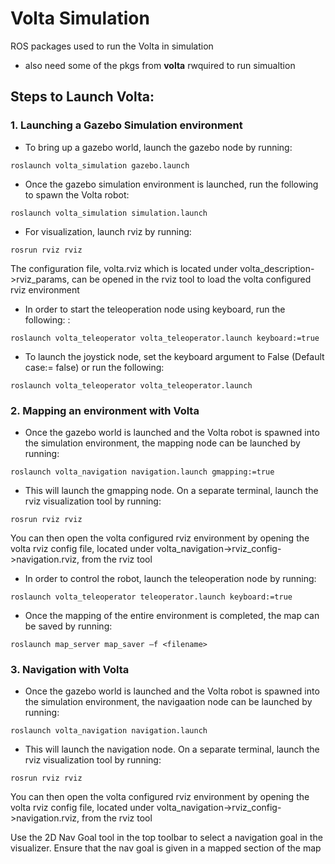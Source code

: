 # Volta Simulation
ROS packages used to run the Volta in simulation
* also need some of the pkgs from **volta** rwquired to run simualtion


## Steps to Launch Volta:

### 1. Launching a Gazebo Simulation environment
 * To bring up a gazebo world, launch the gazebo node by running:  
```
roslaunch volta_simulation gazebo.launch 
```
 * Once the gazebo simulation environment is launched, run the following to spawn the Volta robot:  
 ```
roslaunch volta_simulation simulation.launch 
```
 * For visualization, launch rviz by running:        
 ```
 rosrun rviz rviz
```
   The configuration file, volta.rviz which is located under volta_description->rviz_params, can be opened in the rviz tool to load the volta configured rviz environment

 * In order to start the teleoperation node using keyboard, run the following:  :        
 ```
 roslaunch volta_teleoperator volta_teleoperator.launch keyboard:=true 
```
 * To launch the joystick node, set the keyboard argument to False (Default case:= false) or run the following:       
 ```
 roslaunch volta_teleoperator volta_teleoperator.launch  
```
   
   
### 2. Mapping an environment with Volta
 * Once the gazebo world is launched and the Volta robot is spawned into the simulation environment, the mapping node can be launched by running:   
```
roslaunch volta_navigation navigation.launch gmapping:=true  
```

 * This will launch the gmapping node. On a separate terminal, launch the rviz visualization tool by running:   
```
rosrun rviz rviz  
```
You can then open the volta configured rviz environment by opening the volta rviz config file, located under volta_navigation->rviz_config->navigation.rviz, from the rviz tool 
 
 * In order to control the robot, launch the teleoperation node by running:     
```
roslaunch volta_teleoperator teleoperator.launch keyboard:=true 
```
    
 * Once the mapping of the entire environment is completed, the map can be saved by running:     
```
roslaunch map_server map_saver –f <filename>
```
   
### 3. Navigation with Volta
 * Once the gazebo world is launched and the Volta robot is spawned into the simulation environment, the navigaation node can be launched by running:   
```
roslaunch volta_navigation navigation.launch 
```

 * This will launch the navigation node. On a separate terminal, launch the rviz visualization tool by running:   
```
rosrun rviz rviz  
```
You can then open the volta configured rviz environment by opening the volta rviz config file, located under volta_navigation->rviz_config->navigation.rviz, from the rviz tool 
 
Use the 2D Nav Goal tool in the top toolbar to select a navigation goal in the visualizer. Ensure that the nav goal is given in a mapped section of the map 
